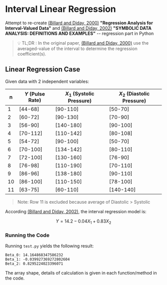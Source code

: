 # Interval Linear Regression

Attempt to re-create [(Billard and Diday, 2000)](https://link.springer.com/chapter/10.1007/978-3-642-59789-3_58) **"Regression Analysis for Interval-Valued Data"** and [(Billard and Diday, 2002)](https://www.stat.uga.edu/sites/default/files/images/Symbolic%20Data%20Analysis.pdf) **"SYMBOLIC DATA ANALYSIS: DEFINITIONS AND EXAMPLES"** -- regression part in Python

> :bulb: TL;DR : In the original paper, [(Billard and Diday, 2000)](https://link.springer.com/chapter/10.1007/978-3-642-59789-3_58) use the averaged-value of the interval to determine the regression coefficient(s).

## Linear Regression Case
Given data with 2 independent variables:

| n | $Y$ (Pulse Rate)| $X_1$ (Systolic Pressure)| $X_2$ (Diastolic Pressure)|
|---|---------|-----------|----------|
| 1 | [44-68] | [90-110]  | [50-70]  |
| 2 | [60-72] | [90-130]  | [70-90]  |
| 3 | [56-90] | [140-180] | [90-100] |
| 4 | [70-112]| [110-142] | [80-108] |
| 5 | [54-72] | [90-100]  | [50-70]  |
| 6 | [70-100]| [134-142] | [80-110] |
| 7 | [72-100]| [130-160] | [76-90]  |
| 8 | [76-98] | [110-190] | [70-110] |
| 9 | [86-96] | [138-180] | [90-110] |
| 10| [86-100]| [110-150] | [78-100] |
| 11| [63-75] | [60-110]  | [140-140]|

> Note: Row 11 is excluded because average of Diastolic $>$ Systolic

According [(Billard and Diday, 2002)](https://www.stat.uga.edu/sites/default/files/images/Symbolic%20Data%20Analysis.pdf), the interval regression model is:

$$
Y = 14.2 - 0.04 X_1 + 0.83 X_2
$$

### Running the Code

Running `test.py` yields the following result:

```
Beta_0: 14.164868347586232
Beta_1: -0.039927369272802604
Beta_2: 0.8295224023396071
```

The array shape, details of calculation is given in each function/method in the code.